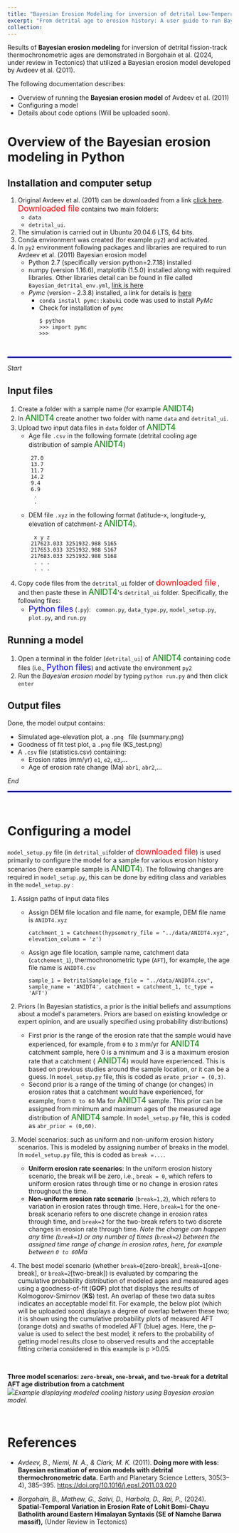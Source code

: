 ```yaml
---
title: "Bayesian Erosion Modeling for inversion of detrital Low-Temperature Thermochronometric ages"
excerpt: "From detrital age to erosion history: A user guide to run Bayesian Erosion Model  <br/><img src='/images/web_bayes_3.png'> "
collection: 
---
```




Results of **Bayesian erosion modeling** for inversion of detrital fission-track thermochronometric ages are demonstrated in Borgohain et al. (2024, under review in Tectonics) that utilized a Bayesian erosion model developed by Avdeev et al. (2011). 

The following documentation describes: 
- Overview of running the **Bayesian erosion model** of Avdeev et al. (2011)
- Configuring a model 
- Details about code options (Will be uploaded soon). 



# Overview of the Bayesian erosion modeling in Python

## Installation and computer setup
1. Original Avdeev et al. (2011) can be downloaded from a link [click here](https://code.google.com/archive/p/thermochron/downloads). <span style="font-size:18px; color:red"> Downloaded file</span>  contains two main folders: 
   - ```data```
   - ```detrital_ui```.
2. The simulation is carried out in Ubuntu 20.04.6 LTS, 64 bits.
3. Conda environment was created (for example ```py2```) and activated.
4. In ```py2``` environment following packages and libraries are required to run Avdeev et al. (2011) Bayesian erosion model 
   - Python 2.7 (specifically version python=2.7.18) installed
   - numpy (version 1.16.6), matplotlib (1.5.0) installed along with required libraries. Other libraries detail can be found in file called ``` Bayesian_detrital_env.yml ```, [link is here](https://github.com/birajborgohain/Detrital-Thermochron-Avdeev-et-al.-2019/tree/main)
   - *Pymc* (version - 2.3.8) installed, a link for details is [here](https://pymcmc.readthedocs.io/en/latest/INSTALL.html)
      - ``` conda install pymc::kabuki ``` code was used to install *PyMc*
      - Check for installation of ```pymc```
         ```
         $ python
        >>> import pymc
        >>>
         ```
<br>
<hr style="border:1px solid blue">

*Start*

## Input files

1. Create a folder with a sample name (for example <span style="font-size:18px; color:green"> ANIDT4</span>)
2. In <span style="font-size:18px; color:green"> ANIDT4</span> create another two folder with name ```data``` and ```detrital_ui```.
3. Upload two input data files in ```data``` folder of <span style="font-size:18px; color:green"> ANIDT4</span>
     - Age file ```.csv``` in the following formate (detrital cooling age distribution of sample <span style="font-size:18px; color:green"> ANIDT4</span>)
      ```
          27.0
          13.7
          11.7
          14.2
          9.4
          6.9
           .
           .  
      ```
      - DEM file ```.xyz``` in the following format (latitude-x, longitude-y, elevation of catchment-z <span style="font-size:18px; color:green"> ANIDT4</span>).
      ```
           x y z 
          217623.033 3251932.988 5165
          217653.033 3251932.988 5167
          217683.033 3251932.988 5168
           . . .
           . . .
      ```
4. Copy code files from the ```detrital_ui``` folder of <span style="font-size:18px; color:red"> downloaded file</span> , and then paste these in <span style="font-size:18px; color:green"> ANIDT4</span>'s ```detrital_ui``` folder. Specifically, the following files:
     -  <span style="font-size:18px; color:blue"> Python files</span> (```.py```): ``` common.py```, ```data_type.py```, ```model_setup.py```, ```plot.py```, and ```run.py```



## Running a model

1. Open a terminal in the folder (```detrital_ui```) of <span style="font-size:18px; color:green"> ANIDT4</span> containing code files (i.e., <span style="font-size:18px; color:blue"> Python files</span>) and activate the environment ```py2``` 
2. Run the *Bayesian erosion model* by typing ```python run.py``` and then click ```enter```
  

## Output files
 
Done, the model output contains:
- Simulated age-elevation plot, a ```.png ``` file (summary.png)
- Goodness of fit test plot, a ```.png``` file (KS_test.png)
- A ```.csv``` file (statistics.csv) containing: 
  - Erosion rates (mm/yr) ```e1```, ```e2```, ```e3```,...
  - Age of erosion rate change  (Ma) ```abr1```, ```abr2```,...

*End*
<hr style="border:1px solid blue">
<br>

# Configuring a model

```model_setup.py``` file (in ```detrital_ui```folder of <span style="font-size:18px; color:red"> downloaded file</span>) is used primarily to configure the model for a sample for various erosion history scenarios (here example sample is <span style="font-size:18px; color:green"> ANIDT4</span>). 
The following changes are required in ```model_setup.py```, this can be done by editing class and variables in the ```model_setup.py``` :
1. Assign paths of input data files
   - Assign DEM file location and file name, for example, DEM file name is ```ANIDT4.xyz```
      ```
      catchment_1 = Catchment(hypsometry_file = "../data/ANIDT4.xyz", elevation_column = 'z')
      ```
   - Assign age file location, sample name, catchment data (```catchement_1```), thermochronometric type (```AFT```), for example, the age file name is ```ANIDT4.csv```
      ```
      sample_1 = DetritalSample(age_file = "../data/ANIDT4.csv", sample_name = 'ANIDT4', catchment = catchment_1, tc_type = 'AFT')
      ```
2. Priors (In Bayesian statistics, a prior is the initial beliefs and assumptions about a model's parameters. Priors are based on existing knowledge or expert opinion, and are usually specified using probability distributions)
   - First prior is the range of the erosion rate that the sample would have experienced, for example, from ```0``` to ```3``` mm/yr for <span style="font-size:18px; color:green"> ANIDT4</span> catchment sample, here 0 is a minimum and 3 is a maximum erosion rate that a catchment (<span style="font-size:18px; color:green"> ANIDT4</span>) would have experienced. This is based on previous studies around the sample location, or it can be a guess. In ```model_setup.py``` file, this is coded as ```erate_prior = (0,3)```.
   - Second prior is a range of the timing of change (or changes) in erosion rates that a catchment would have experienced, for example, from ```0 to 60``` Ma for <span style="font-size:18px; color:green"> ANIDT4</span> sample. This prior can be assigned from minimum and maximum ages of the measured age distribution of <span style="font-size:18px; color:green"> ANIDT4</span> sample.  In ```model_setup.py``` file, this is coded as ```abr_prior = (0,60)```.

3. Model scenarios: such as uniform and non-uniform erosion history scenarios. This is modeled by assigning number of breaks in the model. In ```model_setup.py``` file, this is coded as ```break =...```.
   - **Uniform erosion rate scenarios**: In the uniform erosion history scenario, the break will be zero, i.e., ```break = 0```, which refers to uniform erosion rates through time or no change in erosion rates throughout the time.
   - **Non-uniform erosion rate scenario** (```break=1,2```), which refers to variation in erosion rates through time. Here, ```break=1``` for the one-break scenario refers to one discrete change in erosion rates through time, and ```break=2``` for the two-break refers to two discrete changes in erosion rate through time. *Note the change can happen any time (```break=1```) or any number of times (```break=2```) between the assigned time range of change in erosion rates, here, for example between ```0 to 60```Ma*
     
4. The best model scenario (whether  ```break=0```[zero-break], ```break=1```[one-break], or ```break=2```[two-break]) is evaluated by comparing the cumulative probability distribution of modeled ages and measured ages using a goodness-of-fit (**GOF**) plot that displays the results of Kolmogorov-Smirnov (**KS**) test. An overlap of these two data suites indicates an acceptable model fit. For example, the below plot (which will be uploaded soon) displays a degree of overlap between these two; it is shown using the cumulative probability plots of measured AFT (orange dots) and swaths of modeled AFT (blue) ages. Here, the p-value is used to select the best model; it refers to the probability of getting model results close to observed results and the acceptable fitting criteria considered in this example is p >0.05. 
<br>

**Three model scenarios: ```zero-break```, ```one-break```, and ```two-break``` for a detrital AFT age distribution from a catchment** <br/><img src='/images/break models.png'>*Example displaying modeled cooling history using Bayesian erosion model.*  
     
<br>

# References

- *Avdeev, B., Niemi, N. A., & Clark, M. K.* (2011). **Doing more with less: Bayesian estimation of erosion models with detrital thermochronometric data.** Earth and Planetary Science Letters, 305(3–4), 385–395. https://doi.org/10.1016/j.epsl.2011.03.020


- *Borgohain, B., Mathew, G., Salvi, D., Harbola, D., Rai, P.,* (2024). **Spatial-Temporal Variation in Erosion Rate of Lohit Bomi-Chayu Batholith around Eastern Himalayan Syntaxis (SE of Namche Barwa massif),** (Under Review in Tectonics)





